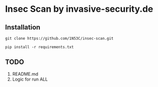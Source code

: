 # Insec Scan by invasive-security.de



## Installation

```
git clone https://github.com/1N53C/insec-scan.git
```
```
pip install -r requirements.txt
```

## TODO

1. README.md
2. Logic for run ALL